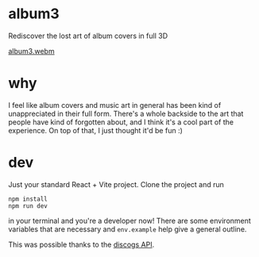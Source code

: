 # album3
Rediscover the lost art of album covers in full 3D

[album3.webm](https://github.com/user-attachments/assets/70ae1587-a96e-4373-862f-2cc64811aa9c)

# why
I feel like album covers and music art in general has been kind of unappreciated in their full form. There's a whole backside to the art that people have kind of forgotten about, and I think it's a cool part of the experience. On top of that, I just thought it'd be fun :)

# dev
Just your standard React + Vite project. Clone the project and run

```
npm install
npm run dev
```

in your terminal and you're a developer now!
There are some environment variables that are necessary and `env.example` help give a general outline.

This was possible thanks to the [discogs API](https://www.discogs.com/developers). 
